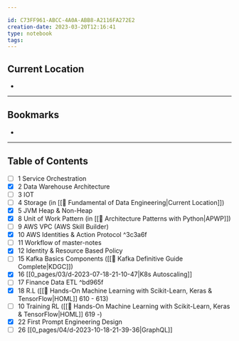 ```yaml
---

id: C73FF961-ABCC-4A0A-ABB8-A2116FA272E2
creation-date: 2023-03-20T12:16:41 
type: notebook
tags:
---
```


## Current Location
- 

---
## Bookmarks 
- 

---
## Table of Contents
- [ ] 1 Service Orchestration
- [x] 2 Data Warehouse Architecture
- [ ] 3 IOT
- [ ] 4 Storage (in [[📕 Fundamental of Data Engineering|Current Location]])
- [x] 5 JVM Heap & Non-Heap
- [x] 8 Unit of Work Pattern (in [[📕 Architecture Patterns with Python|APWP]])
- [ ] 9 AWS VPC (AWS Skill Builder)
- [x] 10 AWS Identities & Action Protocol ^3c3a6f
- [ ] 11 Workflow of master-notes
- [x] 12 Identity & Resource Based Policy
- [ ] 15 Kafka Basics Components ([[📕 Kafka Definitive Guide Complete|KDGC]])
- [x] 16 [[0_pages/03/d-2023-07-18-21-10-47|K8s Autoscaling]]
- [ ] 17 Finance Data ETL ^bd965f
- [x] 18 R.L ([[📕 Hands-On Machine Learning with Scikit-Learn, Keras & TensorFlow|HOML]] 610 - 613)
- [ ] 10 Training RL ([[📕 Hands-On Machine Learning with Scikit-Learn, Keras & TensorFlow|HOML]] 619 -)
- [x] 22 First Prompt Engineering Design
- [ ] 26 [[0_pages/04/d-2023-10-18-21-39-36|GraphQL]]